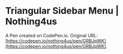 # Triangular Sidebar Menu | Nothing4us

A Pen created on CodePen.io. Original URL: [https://codepen.io/nothing4us/pen/GRBJpWK](https://codepen.io/nothing4us/pen/GRBJpWK).

